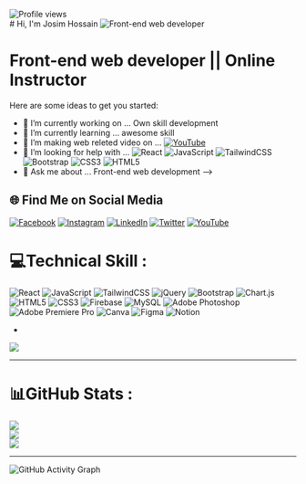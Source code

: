 

![Profile views](https://gpvc.arturio.dev/JosimHossain1) <br/>   # Hi, I'm Josim Hossain</h1>
![Front-end web developer](https://scontent.fcgp17-1.fna.fbcdn.net/v/t39.30808-6/280660160_1667745423609799_8958449606115157679_n.png?stp=dst-png_p180x540&_nc_cat=109&ccb=1-6&_nc_sid=e3f864&_nc_eui2=AeGz13LxGqZSOZK1qBW5lJl2wq9X33PdsyjCr1ffc92zKNRjJHIcYG6TYhB3JgVNrXNRVB8MmmQyZ5ZkdwuWYaHm&_nc_ohc=vMDk6mfN5aMAX_IS2SX&_nc_ht=scontent.fcgp17-1.fna&oh=00_AT9Exwtv7YgEBWfbvG0Ndf52t4414PfGLLAlunCG3rPx1A&oe=628342B2)

# Front-end web developer || Online Instructor

Here are some ideas to get you started:

- 🔭 I’m currently working on ... Own skill development
- 🌱 I’m currently learning ... awesome skill 
- 👯 I’m making web releted video on ... [![YouTube](https://img.shields.io/badge/YouTube-%23FF0000.svg?logo=YouTube&logoColor=white)](https://youtube.com/c/UCrmxkBwd9FJwzeSa3cu8tSg) 
- 🤔 I’m looking for help with ... ![React](https://img.shields.io/badge/react-%2320232a.svg?style=for-the-badge&logo=react&logoColor=%2361DAFB) ![JavaScript](https://img.shields.io/badge/javascript-%23323330.svg?style=for-the-badge&logo=javascript&logoColor=%23F7DF1E) ![TailwindCSS](https://img.shields.io/badge/tailwindcss-%2338B2AC.svg?style=for-the-badge&logo=tailwind-css&logoColor=white) ![Bootstrap](https://img.shields.io/badge/bootstrap-%23563D7C.svg?style=for-the-badge&logo=bootstrap&logoColor=white)  ![CSS3](https://img.shields.io/badge/css3-%231572B6.svg?style=for-the-badge&logo=css3&logoColor=white) ![HTML5](https://img.shields.io/badge/html5-%23E34F26.svg?style=for-the-badge&logo=html5&logoColor=white)
- 💬 Ask me about ... Front-end web development 
-->

## 🌐 Find Me on Social Media
[![Facebook](https://img.shields.io/badge/Facebook-%231877F2.svg?logo=Facebook&logoColor=white)](https://facebook.com/josimhossainm) [![Instagram](https://img.shields.io/badge/Instagram-%23E4405F.svg?logo=Instagram&logoColor=white)](https://instagram.com/mdjosimhossain9) [![LinkedIn](https://img.shields.io/badge/LinkedIn-%230077B5.svg?logo=linkedin&logoColor=white)](https://linkedin.com/in/josim-hossain-5914bb238) [![Twitter](https://img.shields.io/badge/Twitter-%231DA1F2.svg?logo=Twitter&logoColor=white)](https://twitter.com/JosimHossain11) [![YouTube](https://img.shields.io/badge/YouTube-%23FF0000.svg?logo=YouTube&logoColor=white)](https://youtube.com/c/UCrmxkBwd9FJwzeSa3cu8tSg) 




# 💻Technical Skill :
![React](https://img.shields.io/badge/react-%2320232a.svg?style=for-the-badge&logo=react&logoColor=%2361DAFB) ![JavaScript](https://img.shields.io/badge/javascript-%23323330.svg?style=for-the-badge&logo=javascript&logoColor=%23F7DF1E) ![TailwindCSS](https://img.shields.io/badge/tailwindcss-%2338B2AC.svg?style=for-the-badge&logo=tailwind-css&logoColor=white) ![jQuery](https://img.shields.io/badge/jquery-%230769AD.svg?style=for-the-badge&logo=jquery&logoColor=white) ![Bootstrap](https://img.shields.io/badge/bootstrap-%23563D7C.svg?style=for-the-badge&logo=bootstrap&logoColor=white) ![Chart.js](https://img.shields.io/badge/chart.js-F5788D.svg?style=for-the-badge&logo=chart.js&logoColor=white) ![HTML5](https://img.shields.io/badge/html5-%23E34F26.svg?style=for-the-badge&logo=html5&logoColor=white) ![CSS3](https://img.shields.io/badge/css3-%231572B6.svg?style=for-the-badge&logo=css3&logoColor=white) ![Firebase](https://img.shields.io/badge/firebase-%23039BE5.svg?style=for-the-badge&logo=firebase) ![MySQL](https://img.shields.io/badge/mysql-%2300f.svg?style=for-the-badge&logo=mysql&logoColor=white) ![Adobe Photoshop](https://img.shields.io/badge/adobephotoshop-%2331A8FF.svg?style=for-the-badge&logo=adobephotoshop&logoColor=white) ![Adobe Premiere Pro](https://img.shields.io/badge/Adobe%20Premiere%20Pro-9999FF.svg?style=for-the-badge&logo=Adobe%20Premiere%20Pro&logoColor=white) ![Canva](https://img.shields.io/badge/Canva-%2300C4CC.svg?style=for-the-badge&logo=Canva&logoColor=white) 	![Figma](https://img.shields.io/badge/figma-%23F24E1E.svg?style=for-the-badge&logo=figma&logoColor=white) ![Notion](https://img.shields.io/badge/Notion-%23000000.svg?style=for-the-badge&logo=notion&logoColor=white)

-
![](https://github-readme-stats.vercel.app/api/top-langs/?username=JosimHossain1&theme=radical&hide_border=false&include_all_commits=false&count_private=false&layout=compact)

---
# 📊GitHub Stats :
![](https://github-readme-stats.vercel.app/api?username=JosimHossain1&theme=radical&hide_border=false&include_all_commits=false&count_private=false)<br/>
![](https://github-readme-streak-stats.herokuapp.com/?user=JosimHossain1&theme=radical&hide_border=false)<br/>
![](https://github-readme-stats.vercel.app/api/top-langs/?username=JosimHossain1&theme=radical&hide_border=false&include_all_commits=false&count_private=false&layout=compact)

---

![GitHub Activity Graph](https://activity-graph.herokuapp.com/graph?username=JosimHossain1)  

